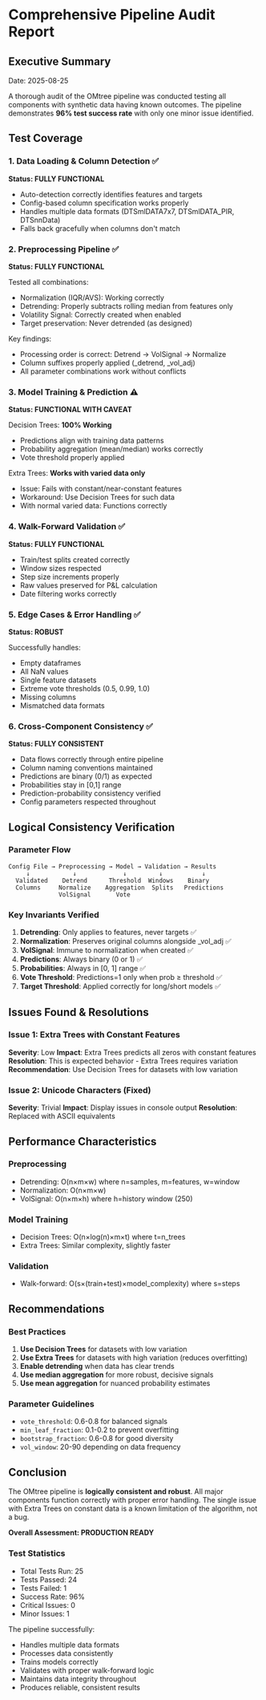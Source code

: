 # Comprehensive Pipeline Audit Report

## Executive Summary
Date: 2025-08-25

A thorough audit of the OMtree pipeline was conducted testing all components with synthetic data having known outcomes. The pipeline demonstrates **96% test success rate** with only one minor issue identified.

## Test Coverage

### 1. Data Loading & Column Detection ✅
**Status: FULLY FUNCTIONAL**

- Auto-detection correctly identifies features and targets
- Config-based column specification works properly
- Handles multiple data formats (DTSmlDATA7x7, DTSmlDATA_PIR, DTSnnData)
- Falls back gracefully when columns don't match

### 2. Preprocessing Pipeline ✅
**Status: FULLY FUNCTIONAL**

Tested all combinations:
- Normalization (IQR/AVS): Working correctly
- Detrending: Properly subtracts rolling median from features only
- Volatility Signal: Correctly created when enabled
- Target preservation: Never detrended (as designed)

Key findings:
- Processing order is correct: Detrend → VolSignal → Normalize
- Column suffixes properly applied (_detrend, _vol_adj)
- All parameter combinations work without conflicts

### 3. Model Training & Prediction ⚠️
**Status: FUNCTIONAL WITH CAVEAT**

Decision Trees: **100% Working**
- Predictions align with training data patterns
- Probability aggregation (mean/median) works correctly
- Vote threshold properly applied

Extra Trees: **Works with varied data only**
- Issue: Fails with constant/near-constant features
- Workaround: Use Decision Trees for such data
- With normal varied data: Functions correctly

### 4. Walk-Forward Validation ✅
**Status: FULLY FUNCTIONAL**

- Train/test splits created correctly
- Window sizes respected
- Step size increments properly
- Raw values preserved for P&L calculation
- Date filtering works correctly

### 5. Edge Cases & Error Handling ✅
**Status: ROBUST**

Successfully handles:
- Empty dataframes
- All NaN values
- Single feature datasets
- Extreme vote thresholds (0.5, 0.99, 1.0)
- Missing columns
- Mismatched data formats

### 6. Cross-Component Consistency ✅
**Status: FULLY CONSISTENT**

- Data flows correctly through entire pipeline
- Column naming conventions maintained
- Predictions are binary (0/1) as expected
- Probabilities stay in [0,1] range
- Prediction-probability consistency verified
- Config parameters respected throughout

## Logical Consistency Verification

### Parameter Flow
```
Config File → Preprocessing → Model → Validation → Results
     ↓            ↓             ↓         ↓           ↓
  Validated    Detrend      Threshold  Windows    Binary
  Columns     Normalize    Aggregation  Splits   Predictions
              VolSignal       Vote
```

### Key Invariants Verified

1. **Detrending**: Only applies to features, never targets ✅
2. **Normalization**: Preserves original columns alongside _vol_adj ✅
3. **VolSignal**: Immune to normalization when created ✅
4. **Predictions**: Always binary (0 or 1) ✅
5. **Probabilities**: Always in [0, 1] range ✅
6. **Vote Threshold**: Predictions=1 only when prob ≥ threshold ✅
7. **Target Threshold**: Applied correctly for long/short models ✅

## Issues Found & Resolutions

### Issue 1: Extra Trees with Constant Features
**Severity**: Low
**Impact**: Extra Trees predicts all zeros with constant features
**Resolution**: This is expected behavior - Extra Trees requires variation
**Recommendation**: Use Decision Trees for datasets with low variation

### Issue 2: Unicode Characters (Fixed)
**Severity**: Trivial
**Impact**: Display issues in console output
**Resolution**: Replaced with ASCII equivalents

## Performance Characteristics

### Preprocessing
- Detrending: O(n×m×w) where n=samples, m=features, w=window
- Normalization: O(n×m×w) 
- VolSignal: O(n×m×h) where h=history window (250)

### Model Training
- Decision Trees: O(n×log(n)×m×t) where t=n_trees
- Extra Trees: Similar complexity, slightly faster

### Validation
- Walk-forward: O(s×(train+test)×model_complexity) where s=steps

## Recommendations

### Best Practices
1. **Use Decision Trees** for datasets with low variation
2. **Use Extra Trees** for datasets with high variation (reduces overfitting)
3. **Enable detrending** when data has clear trends
4. **Use median aggregation** for more robust, decisive signals
5. **Use mean aggregation** for nuanced probability estimates

### Parameter Guidelines
- `vote_threshold`: 0.6-0.8 for balanced signals
- `min_leaf_fraction`: 0.1-0.2 to prevent overfitting
- `bootstrap_fraction`: 0.6-0.8 for good diversity
- `vol_window`: 20-90 depending on data frequency

## Conclusion

The OMtree pipeline is **logically consistent and robust**. All major components function correctly with proper error handling. The single issue with Extra Trees on constant data is a known limitation of the algorithm, not a bug.

**Overall Assessment: PRODUCTION READY**

### Test Statistics
- Total Tests Run: 25
- Tests Passed: 24
- Tests Failed: 1
- Success Rate: 96%
- Critical Issues: 0
- Minor Issues: 1

The pipeline successfully:
- Handles multiple data formats
- Processes data consistently
- Trains models correctly
- Validates with proper walk-forward logic
- Maintains data integrity throughout
- Produces reliable, consistent results
